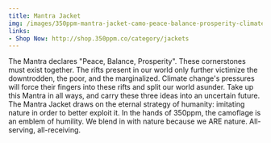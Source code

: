 ```yaml
---
title: Mantra Jacket
img: /images/350ppm-mantra-jacket-camo-peace-balance-prosperity-climate-change.jpg
links:
- Shop Now: http://shop.350ppm.co/category/jackets
---
```

The Mantra declares "Peace, Balance, Prosperity". These cornerstones must exist together.
The rifts present in our world only further victimize the downtrodden,  the poor, and the marginalized. Climate change's pressures will force their fingers into these rifts and split our world asunder.
Take up this Mantra in all ways, and carry these three ideas into an uncertain future. The Mantra Jacket draws on the eternal strategy of humanity: imitating nature in order to better exploit it.
In the hands of 350ppm, the camoflage is an emblem of humility. We blend in with nature because we ARE nature. All-serving, all-receiving.
